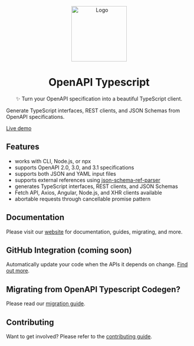 <div align="center">
  <img width="150" height="150" src="https://heyapi.vercel.app/logo.png" alt="Logo">
  <h1 align="center"><b>OpenAPI Typescript</b></h1>
  <p align="center">✨ Turn your OpenAPI specification into a beautiful TypeScript client.</p>
</div>

Generate TypeScript interfaces, REST clients, and JSON Schemas from OpenAPI specifications.

[Live demo](https://stackblitz.com/edit/hey-api-example?file=openapi-ts.config.ts,src%2Fclient%2Fschemas.gen.ts,src%2Fclient%2Fservices.gen.ts,src%2Fclient%2Ftypes.gen.ts)

## Features

- works with CLI, Node.js, or npx
- supports OpenAPI 2.0, 3.0, and 3.1 specifications
- supports both JSON and YAML input files
- supports external references using [json-schema-ref-parser](https://github.com/APIDevTools/json-schema-ref-parser/)
- generates TypeScript interfaces, REST clients, and JSON Schemas
- Fetch API, Axios, Angular, Node.js, and XHR clients available
- abortable requests through cancellable promise pattern

## Documentation

Please visit our [website](https://heyapi.vercel.app/) for documentation, guides, migrating, and more.

## GitHub Integration (coming soon)

Automatically update your code when the APIs it depends on change. [Find out more](https://heyapi.vercel.app/openapi-ts/integrations.html).

## Migrating from OpenAPI Typescript Codegen?

Please read our [migration guide](https://heyapi.vercel.app/openapi-ts/migrating.html#openapi-typescript-codegen).

## Contributing

Want to get involved? Please refer to the [contributing guide](https://heyapi.vercel.app/contributing.html).
